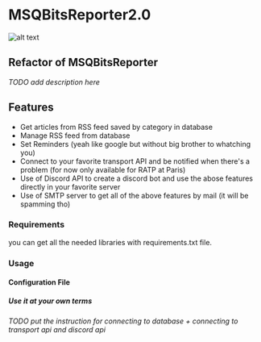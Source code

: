 # MSQBitsReporter2.0
![alt text](ressources/reporterLogo.png)

## Refactor of MSQBitsReporter
*TODO add description here*

## Features
* Get articles from RSS feed saved by category in database
* Manage RSS feed from database
* Set Reminders (yeah like google but without big brother to whatching you)
* Connect to your favorite transport API and be notified when there's a problem (for now only available for RATP at Paris)
* Use of Discord API to create a discord bot and use the abose features directly in your favorite server
* Use of SMTP server to get all of the above features by mail (it will be spamming tho)

### Requirements
you can get all the needed libraries with requirements.txt file.

### Usage
#### Configuration File
##### *Use it at your own terms*
*TODO put the instruction for connecting to database + connecting to transport api and discord api*
